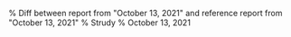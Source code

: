 % Diff between report from "October 13, 2021" and reference report from "October 13, 2021"
% Strudy
% October 13, 2021


